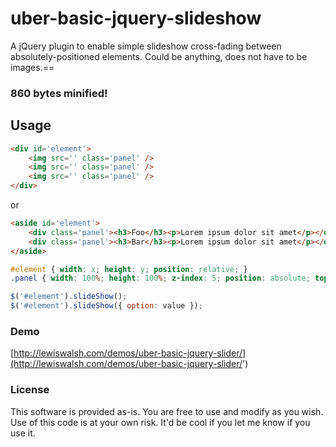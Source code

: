 # uber-basic-jquery-slideshow

A jQuery plugin to enable simple slideshow cross-fading between absolutely-positioned elements. Could be anything, does not have to be images.==

### 860 bytes minified!

## Usage

```html
<div id='element'>
	<img src='' class='panel' />
	<img src='' class='panel' />
	<img src='' class='panel' />
</div>
```

or

```html
<aside id='element'>
	<div class='panel'><h3>Foo</h3><p>Lorem ipsum dolor sit amet</p></div>
	<div class='panel'><h3>Bar</h3><p>Lorem ipsum dolor sit amet</p></div>
</aside>
```

```css
#element { width: x; height: y; position: relative; }
.panel { width: 100%; height: 100%; z-index: 5; position: absolute; top: 0; left: 0; display: none; }
```

```js
$('#element').slideShow();
$('#element').slideShow({ option: value });
```


### Demo
[http://lewiswalsh.com/demos/uber-basic-jquery-slider/](http://lewiswalsh.com/demos/uber-basic-jquery-slider/')

### License
This software is provided as-is. You are free to use and modify as you wish. Use of this code is at your own risk. It'd be cool if you let me know if you use it.